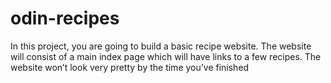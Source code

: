 # odin-recipes
In this project, you are going to build a basic recipe website.
The website will consist of a main index page which will have links to a few recipes.
The website won’t look very pretty by the time you’ve finished